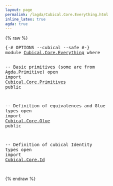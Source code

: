 ```yaml
---
layout: page
permalink: /lagda/Cubical.Core.Everything.html
inline_latex: true
agda: true
---
```

<body>
{% raw %}
<pre class="Agda">
<a id="1" class="Symbol">{-#</a> <a id="5" class="Keyword">OPTIONS</a> <a id="13" class="Pragma">--cubical</a> <a id="23" class="Pragma">--safe</a> <a id="30" class="Symbol">#-}</a>
<a id="34" class="Keyword">module</a> <a id="41" href="Cubical.Core.Everything.html" class="Module">Cubical.Core.Everything</a> <a id="65" class="Keyword">where</a>

<a id="72" class="Comment">-- Basic primitives (some are from Agda.Primitive)</a>
<a id="123" class="Keyword">open</a> <a id="128" class="Keyword">import</a> <a id="135" href="Cubical.Core.Primitives.html" class="Module">Cubical.Core.Primitives</a> <a id="159" class="Keyword">public</a>

<a id="167" class="Comment">-- Definition of equivalences and Glue types</a>
<a id="212" class="Keyword">open</a> <a id="217" class="Keyword">import</a> <a id="224" href="Cubical.Core.Glue.html" class="Module">Cubical.Core.Glue</a> <a id="242" class="Keyword">public</a>

<a id="250" class="Comment">-- Definition of cubical Identity types</a>
<a id="290" class="Keyword">open</a> <a id="295" class="Keyword">import</a> <a id="302" href="Cubical.Core.Id.html" class="Module">Cubical.Core.Id</a>

</pre>
{% endraw %}
</body>